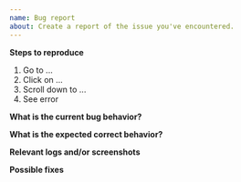 ```yaml
---
name: Bug report
about: Create a report of the issue you've encountered.
---
```


**Steps to reproduce**

1. Go to ...
2. Click on ...
3. Scroll down to ...
4. See error

**What is the current bug behavior?**
<!-- What actually happens -->

**What is the expected correct behavior?**
<!-- What should happens -->

**Relevant logs and/or screenshots**
<!-- Please use code blocks (` ```... ``` `) to format logs to improve readability -->

**Possible fixes**
<!-- If you can, link to the line of code that might be responsible for the problem -->
